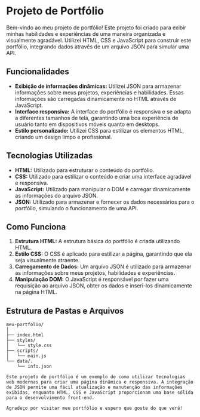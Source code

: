 # Projeto de Portfólio

Bem-vindo ao meu projeto de portfólio! Este projeto foi criado para exibir minhas habilidades e experiências de uma maneira organizada e visualmente agradável. Utilizei HTML, CSS e JavaScript para construir este portfólio, integrando dados através de um arquivo JSON para simular uma API.

## Funcionalidades

- **Exibição de informações dinâmicas:** Utilizei JSON para armazenar informações sobre meus projetos, experiências e habilidades. Essas informações são carregadas dinamicamente no HTML através de JavaScript.
- **Interface responsiva:** A interface do portfólio é responsiva e se adapta a diferentes tamanhos de tela, garantindo uma boa experiência de usuário tanto em dispositivos móveis quanto em desktops.
- **Estilo personalizado:** Utilizei CSS para estilizar os elementos HTML, criando um design limpo e profissional.

## Tecnologias Utilizadas

- **HTML:** Utilizado para estruturar o conteúdo do portfólio.
- **CSS:** Utilizado para estilizar o conteúdo e criar uma interface agradável e responsiva.
- **JavaScript:** Utilizado para manipular o DOM e carregar dinamicamente as informações do arquivo JSON.
- **JSON:** Utilizado para armazenar e fornecer os dados necessários para o portfólio, simulando o funcionamento de uma API.

## Como Funciona

1. **Estrutura HTML:** A estrutura básica do portfólio é criada utilizando HTML.
2. **Estilo CSS:** O CSS é aplicado para estilizar a página, garantindo que ela seja visualmente atraente.
3. **Carregamento de Dados:** Um arquivo JSON é utilizado para armazenar as informações sobre meus projetos, habilidades e experiências.
4. **Manipulação DOM:** O JavaScript é responsável por fazer uma requisição ao arquivo JSON, obter os dados e inseri-los dinamicamente na página HTML.

## Estrutura de Pastas e Arquivos

```plaintext
meu-portfolio/
│
├── index.html
├── styles/
│   └── style.css
├── scripts/
│   └── main.js
└── data/.
    └── info.json

Este projeto de portfólio é um exemplo de como utilizar tecnologias web modernas para criar uma página dinâmica e responsiva. A integração de JSON permite uma fácil atualização e manutenção das informações exibidas, enquanto HTML, CSS e JavaScript proporcionam uma base sólida para o desenvolvimento front-end.

Agradeço por visitar meu portfólio e espero que goste do que verá!

